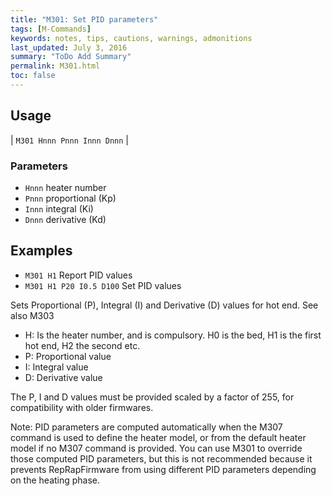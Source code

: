 ```yaml
---
title: "M301: Set PID parameters" 
tags: [M-Commands]
keywords: notes, tips, cautions, warnings, admonitions
last_updated: July 3, 2016
summary: "ToDo Add Summary"
permalink: M301.html
toc: false
---
```



## Usage ##

| `M301 Hnnn Pnnn Innn Dnnn` | 

### Parameters ###

+ `Hnnn` heater number
+ `Pnnn` proportional (Kp)
+ `Innn` integral (Ki)
+ `Dnnn` derivative (Kd)

## Examples ##

+ `M301 H1` Report PID values
+ `M301 H1 P20 I0.5 D100` Set PID values

Sets Proportional (P), Integral (I) and Derivative (D) values for hot end. See also M303

+ H: Is the heater number, and is compulsory. H0 is the bed, H1 is the first hot end, H2 the second etc.
+ P: Proportional value
+ I: Integral value
+ D: Derivative value

The P, I and D values must be provided scaled by a factor of 255, for compatibility with older firmwares.

Note: PID parameters are computed automatically when the M307 command is used to define the heater model, or from the default heater model if no M307 command is provided. You can use M301 to override those computed PID parameters, but this is not recommended because it prevents RepRapFirmware from using different PID parameters depending on the heating phase.


